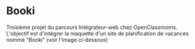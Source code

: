 # Booki

Troisième projet du parcours Intégrateur-web chez OpenClassrooms. L'objectif est d'intégrer la maquette d'un site de planification de vacances nommé "Booki" (voir l'image ci-dessous)
